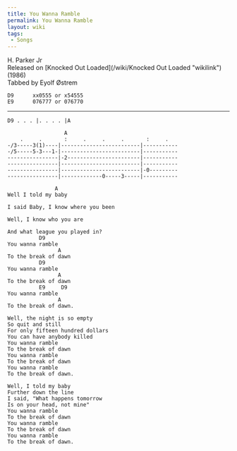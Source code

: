 ```yaml
---
title: You Wanna Ramble
permalink: You Wanna Ramble
layout: wiki
tags:
 - Songs
---
```


H. Parker Jr  
Released on [Knocked Out Loaded](/wiki/Knocked Out Loaded "wikilink") (1986)  
Tabbed by Eyolf Østrem

    D9      xx0555 or x54555
    E9      076777 or 076770

* * * * *

    D9 . . . |. . . . |A

                      A
        .     .       :     .     .     .       :     .
    -/3-----3(1)----|-------------------------|-----------
    -/5-----5-3---1-|-------------------------|-----------
    ----------------|-2-----------------------|-----------
    ----------------|-------------------------|-----------
    ----------------|-------------------------|-0---------
    ----------------|-------------0-----3-----|-----------

                   A
    Well I told my baby

    I said Baby, I know where you been

    Well, I know who you are

    And what league you played in?
              D9
    You wanna ramble
                    A
    To the break of dawn
              D9
    You wanna ramble
                    A
    To the break of dawn
              E9     D9
    You wanna ramble
                    A
    To the break of dawn.

    Well, the night is so empty
    So quit and still
    For only fifteen hundred dollars
    You can have anybody killed
    You wanna ramble
    To the break of dawn
    You wanna ramble
    To the break of dawn
    You wanna ramble
    To the break of dawn.

    Well, I told my baby
    Further down the line
    I said, "What happens tomorrow
    Is on your head, not mine"
    You wanna ramble
    To the break of dawn
    You wanna ramble
    To the break of dawn
    You wanna ramble
    To the break of dawn.
